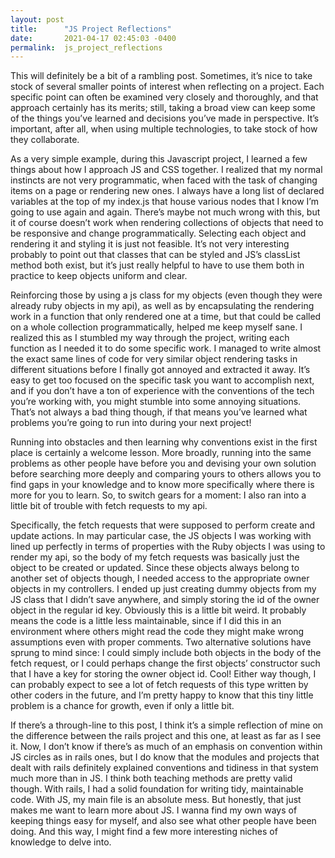 ```yaml
---
layout: post
title:      "JS Project Reflections"
date:       2021-04-17 02:45:03 -0400
permalink:  js_project_reflections
---
```



This will definitely be a bit of a rambling post. Sometimes, it’s nice to take stock of several smaller points of interest when reflecting on a project. Each specific point can often be examined very closely and thoroughly, and that approach certainly has its merits; still, taking a broad view can keep some of the things you’ve learned and decisions you’ve made in perspective. It’s important, after all, when using multiple technologies, to take stock of how they collaborate.

As a very simple example, during this Javascript project, I learned a few things about how I approach JS and CSS together. I realized that my normal instincts are not very programmatic, when faced with the task of changing items on a page or rendering new ones. I always have a long list of declared variables at the top of my index.js that house various nodes that I know I’m going to use again and again. There’s maybe not much wrong with this, but it of course doesn’t work when rendering collections of objects that need to be responsive and change programmatically. Selecting each object and rendering it and styling it is just not feasible. It’s not very interesting probably to point out that classes that can be styled and JS’s classList method both exist, but it’s just really helpful to have to use them both in practice to keep objects uniform and clear. 

Reinforcing those by using a js class for my objects (even though they were already ruby objects in my api), as well as by encapsulating the rendering work in a function that only rendered one at a time, but that could be called on a whole collection programmatically, helped me keep myself sane. I realized this as I stumbled my way through the project, writing each function as I needed it to do some specific work. I managed to write almost the exact same lines of code for very similar object rendering tasks in different situations before I finally got annoyed and extracted it away. It’s easy to get too focused on the specific task you want to accomplish next, and if you don’t have a ton of experience with the conventions of the tech you’re working with, you might stumble into some annoying situations. That’s not always a bad thing though, if that means you’ve learned what problems you’re going to run into during your next project! 

Running into obstacles and then learning why conventions exist in the first place is certainly a welcome lesson. More broadly, running into the same problems as other people have before you and devising your own solution before searching more deeply and comparing yours to others allows you to find gaps in your knowledge and to know more specifically where there is more for you to learn. So, to switch gears for a moment: I also ran into a little bit of trouble with fetch requests to my api. 

Specifically, the fetch requests that were supposed to perform create and update actions. In may particular case, the JS objects I was working with lined up perfectly in terms of properties with the Ruby objects I was using to render my api, so the body of my fetch requests was basically just the object to be created or updated. Since these objects always belong to another set of objects though, I needed access to the appropriate owner objects in my controllers. I ended up just creating dummy objects from my JS class that I didn’t save anywhere, and simply storing the id of the owner object in the regular id key. Obviously this is a little bit weird. It probably means the code is a little less maintainable, since if I did this in an environment where others might read the code they might make wrong assumptions even with proper comments. Two alternative solutions have sprung to mind since: I could simply include both objects in the body of the fetch request, or I could perhaps change the first objects’ constructor such that I have a key for storing the owner object id. Cool! Either way though, I can probably expect to see a lot of fetch requests of this type written by other coders in the future, and I’m pretty happy to know that this tiny little problem is a chance for growth, even if only a little bit.

If there’s a through-line to this post, I think it’s a simple reflection of mine on the difference between the rails project and this one, at least as far as I see it. Now, I don’t know if there’s as much of an emphasis on convention within JS circles as in rails ones, but I do know that the modules and projects that dealt with rails definitely explained conventions and tidiness in that system much more than in JS. I think both teaching methods are pretty valid though. With rails, I had a solid foundation for writing tidy, maintainable code. With JS, my main file is an absolute mess. But honestly, that just makes me want to learn more about JS. I wanna find my own ways of keeping things easy for myself, and also see what other people have been doing. And this way, I might find a few more interesting niches of knowledge to delve into.
